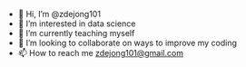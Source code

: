 - 👋 Hi, I’m @zdejong101
- 👀 I’m interested in data science
- 🌱 I’m currently teaching myself
- 💞️ I’m looking to collaborate on ways to improve my coding
- 📫 How to reach me zdejong101@gmail.com

<!---
zdejong101/zdejong101 is a ✨ special ✨ repository because its `README.md` (this file) appears on your GitHub profile.
You can click the Preview link to take a look at your changes.
--->
